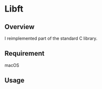 # Libft

## Overview
I reimplemented part of the standard C library.

## Requirement
macOS

## Usage
